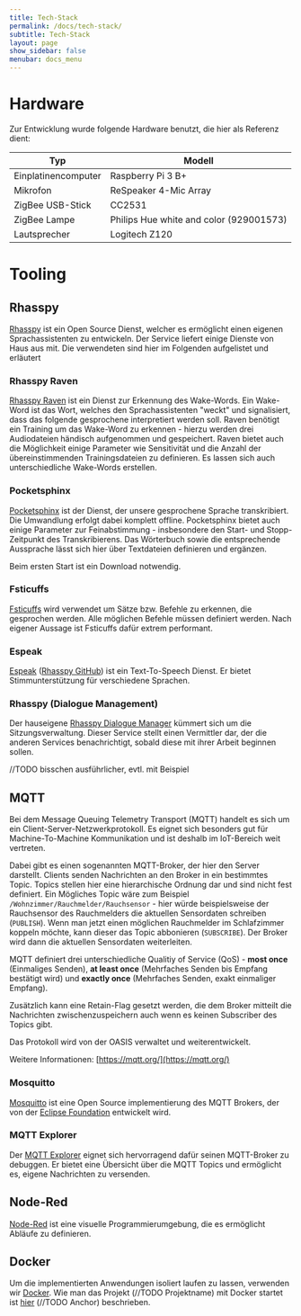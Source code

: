 ```yaml
---
title: Tech-Stack
permalink: /docs/tech-stack/
subtitle: Tech-Stack
layout: page
show_sidebar: false
menubar: docs_menu
---
```


# Hardware

Zur Entwicklung wurde folgende Hardware benutzt, die hier als Referenz dient:

| Typ                 | Modell                                  |
| ------------------- | --------------------------------------- |
| Einplatinencomputer | Raspberry Pi 3 B+                       |
| Mikrofon            | ReSpeaker 4-Mic Array                   |
| ZigBee USB-Stick    | CC2531                                  |
| ZigBee Lampe        | Philips Hue white and color (929001573) |
| Lautsprecher        | Logitech Z120                           |


# Tooling

## Rhasspy

[Rhasspy](https://rhasspy.readthedocs.io/) ist ein Open Source Dienst, welcher es ermöglicht einen eigenen Sprachassistenten zu entwickeln. Der Service liefert einige Dienste von Haus aus mit. Die verwendeten sind hier im Folgenden aufgelistet und erläutert

### Rhasspy Raven

[Rhasspy Raven](https://github.com/rhasspy/rhasspy-wake-raven-hermes/) ist ein Dienst zur Erkennung des Wake-Words. Ein Wake-Word ist das Wort, welches den Sprachassistenten "weckt" und signalisiert, dass das folgende gesprochene interpretiert werden soll.
Raven benötigt ein Training um das Wake-Word zu erkennen - hierzu werden drei Audiodateien händisch aufgenommen und gespeichert. Raven bietet auch die Möglichkeit einige Parameter wie Sensitivität und die Anzahl der übereinstimmenden Trainingsdateien zu definieren.
Es lassen sich auch unterschiedliche Wake-Words erstellen.

### Pocketsphinx

[Pocketsphinx](https://github.com/rhasspy/rhasspy-asr-pocketsphinx-hermes) ist der Dienst, der unsere gesprochene Sprache transkribiert. Die Umwandlung erfolgt dabei komplett offline. Pocketsphinx bietet auch einige Parameter zur Feinabstimmung - insbesondere den Start- und Stopp-Zeitpunkt des Transkribierens.
Das Wörterbuch sowie die entsprechende Aussprache lässt sich hier über Textdateien definieren und ergänzen.

Beim ersten Start ist ein Download notwendig. 

### Fsticuffs

[Fsticuffs](https://github.com/rhasspy/rhasspy-nlu-hermes) wird verwendet um Sätze bzw. Befehle zu erkennen, die gesprochen werden. Alle möglichen Befehle müssen definiert werden. Nach eigener Aussage ist Fsticuffs dafür extrem performant.

### Espeak

[Espeak](http://espeak.sourceforge.net/) ([Rhasspy GitHub](https://github.com/rhasspy/rhasspy-tts-cli-hermes)) ist ein Text-To-Speech Dienst. Er bietet Stimmunterstützung für verschiedene Sprachen.

### Rhasspy (Dialogue Management)

Der hauseigene [Rhasspy Dialogue Manager](https://github.com/rhasspy/rhasspy-dialogue-hermes) kümmert sich um die Sitzungsverwaltung. Dieser Service stellt einen Vermittler dar, der die anderen Services benachrichtigt, sobald diese mit ihrer Arbeit beginnen sollen. 

//TODO bisschen ausführlicher, evtl. mit Beispiel

## MQTT
Bei dem Message Queuing Telemetry Transport (MQTT) handelt es sich um ein Client-Server-Netzwerkprotokoll. Es eignet sich besonders gut für Machine-To-Machine Kommunikation und ist deshalb im IoT-Bereich weit vertreten.

Dabei gibt es einen sogenannten MQTT-Broker, der hier den Server darstellt. Clients senden Nachrichten an den Broker in ein bestimmtes Topic. Topics stellen hier eine hierarchische Ordnung dar und sind nicht fest definiert. Ein Mögliches Topic wäre zum Beispiel `/Wohnzimmer/Rauchmelder/Rauchsensor` - hier würde beispielsweise der Rauchsensor des Rauchmelders die aktuellen Sensordaten schreiben (`PUBLISH`).
Wenn man jetzt einen möglichen Rauchmelder im Schlafzimmer koppeln möchte, kann dieser das Topic abbonieren (`SUBSCRIBE`). Der Broker wird dann die aktuellen Sensordaten weiterleiten.

MQTT definiert drei unterschiedliche Qualitiy of Service (QoS) - **most once** (Einmaliges Senden), **at least once** (Mehrfaches Senden bis Empfang bestätigt wird) und **exactly once** (Mehrfaches Senden, exakt einmaliger Empfang).

Zusätzlich kann eine Retain-Flag gesetzt werden, die dem Broker mitteilt die Nachrichten zwischenzuspeichern auch wenn es keinen Subscriber des Topics gibt.

Das Protokoll wird von der OASIS verwaltet und weiterentwickelt. 

Weitere Informationen: [https://mqtt.org/](https://mqtt.org/)

### Mosquitto

[Mosquitto](https://mosquitto.org/) ist eine Open Source implementierung des MQTT Brokers, der von der [Eclipse Foundation](https://www.eclipse.org/) entwickelt wird.

### MQTT Explorer

Der [MQTT Explorer](http://mqtt-explorer.com/) eignet sich hervorragend dafür seinen MQTT-Broker zu debuggen. Er bietet eine Übersicht über die MQTT Topics und ermöglicht es, eigene Nachrichten zu versenden.

## Node-Red

[Node-Red](https://nodered.org/) ist eine visuelle Programmierumgebung, die es ermöglicht Abläufe zu definieren. 

## Docker

Um die implementierten Anwendungen isoliert laufen zu lassen, verwenden wir [Docker](https://www.docker.com/).
Wie man das Projekt (//TODO Projektname) mit Docker startet ist [hier](/getting-started/installation) (//TODO Anchor) beschrieben.
